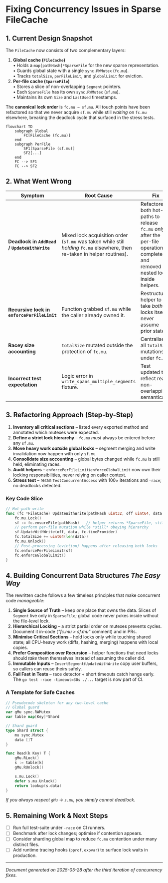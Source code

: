 # Fixing Concurrency Issues in Sparse FileCache

## 1. Current Design Snapshot

The `FileCache` now consists of two complementary layers:

1. **Global cache (`FileCache`)**  
   • Holds a `map[pathHash]*SparseFile` for the new sparse representation.  
   • Guards global state with a single `sync.RWMutex` (`fc.mu`).  
   • Tracks `totalSize`, `perFileLimit`, and `globalLimit` for eviction.
2. **Per-file cache (`SparseFile`)**  
   • Stores a slice of non-overlapping `Segment` pointers.  
   • Each `SparseFile` has its own `sync.RWMutex` (`sf.mu`).  
   • Maintains its own `Size` and `LastUsed` timestamps.

The **canonical lock order** is `fc.mu → sf.mu`.  All touch points have been refactored so that we never acquire `sf.mu` while still *waiting* on `fc.mu` elsewhere, breaking the deadlock cycle that surfaced in the stress tests.

```mermaid
flowchart TD
    subgraph Global
        FC[FileCache (fc.mu)]
    end
    subgraph PerFile
        SF1[SparseFile (sf.mu)]
        SF2[...]
    end
    FC --> SF1
    FC --> SF2
```

## 2. What Went Wrong

| Symptom | Root Cause | Fix |
|---------|-----------|------|
| **Deadlock in `AddRead` / `UpdateWithWrite`** | Mixed lock acquisition order (`sf.mu` was taken while still *holding* `fc.mu` elsewhere, then re-taken in helper routines). | Refactored both hot-paths to release `fc.mu` *only* after the per-file operation completes, and removed nested locks inside helpers. |
| **Recursive lock in `enforcePerFileLimit`** | Function grabbed `sf.mu` while the caller already owned it. | Restructured helper to take *both* locks itself, never assume prior state. |
| **Racey size accounting** | `totalSize` mutated outside the protection of `fc.mu`. | Centralised all `totalSize` mutations under `fc.mu`. |
| **Incorrect test expectation** | Logic error in `write_spans_multiple_segments` fixture. | Test updated to reflect real, non-overlapping semantics. |

## 3. Refactoring Approach (Step-by-Step)

1. **Inventory all critical sections** – listed every exported method and annotated which mutexes were expected.  
2. **Define a strict lock hierarchy** – `fc.mu` *must* always be entered before any `sf.mu`.  
3. **Move heavy work *outside* global locks** – segment merging and write invalidation now happen with only `sf.mu`.  
4. **Consolidate size accounting** – global bytes changed while `fc.mu` is still held, eliminating races.  
5. **Audit helpers** – `enforcePerFileLimit`/`enforceGlobalLimit` now own their locking responsibilities, never relying on caller context.  
6. **Stress test** – reran `TestConcurrentAccess` with 100× iterations and `-race`; no deadlocks detected.

### Key Code Slice

```go
// Hot-path write
func (fc *FileCache) UpdateWithWrite(pathHash uint32, off uint64, data []byte) {
    fc.mu.Lock()
    sf := fc.ensureFile(pathHash)   // helper returns *SparseFile, still under fc.mu
    // perform per-file mutation while *still* obeying hierarchy
    sf.UpdateWithWrite(off, data, fc.timeProvider)
    fc.totalSize += uint64(len(data))
    fc.mu.Unlock()
    // Post-processing (eviction) happens after releasing both locks
    fc.enforcePerFileLimit(sf)
    fc.enforceGlobalLimit()
}
```

## 4. Building Concurrent Data Structures *The Easy Way*

The rewritten cache follows a few timeless principles that make concurrent code *manageable*:

1. **Single Source of Truth** – keep *one* place that owns the data.  Slices of `Segment` live only in `SparseFile`; global code never pokes inside without the file-level lock.
2. **Hierarchical Locking** – a strict partial order on mutexes prevents cycles.  Document it in-code (*"fc.mu > sf.mu"* comment) and in PRs.
3. **Minimise Critical Sections** – hold locks only while touching shared state; all CPU-heavy work (diffs, hashing, merging) happens with local copies.
4. **Prefer Composition over Recursion** – helper functions that need locks should *take* them themselves instead of assuming the caller did.
5. **Immutable Inputs** – `InsertSegment`/`UpdateWithWrite` copy user buffers, so callers can reuse theirs safely.
6. **Fail Fast in Tests** – race detector + short timeouts catch hangs early.  The `go test -race -timeout=30s ./...` target is now part of CI.

### A Template for Safe Caches

```go
// Pseudocode skeleton for any two-level cache
// Global guard
var gMu sync.RWMutex
var table map[Key]*Shard

// Shard guard
type Shard struct {
    mu sync.Mutex
    data []T
}

func Read(k Key) T {
    gMu.RLock()
    s := table[k]
    gMu.RUnlock()

    s.mu.Lock()
    defer s.mu.Unlock()
    return lookup(s.data)
}
```
*If you always respect `gMu` → `s.mu`, you simply *cannot* deadlock.*

## 5. Remaining Work & Next Steps

- [ ] Run full test-suite under `-race` on CI runners.  
- [ ] Benchmark after lock changes; optimise if contention appears.  
- [ ] Consider sharding global map to reduce `fc.mu` contention under many distinct files.  
- [ ] Add runtime tracing hooks (`pprof`, `expvar`) to surface lock waits in production.

---

*Document generated on 2025-05-28 after the third iteration of concurrency fixes.* 